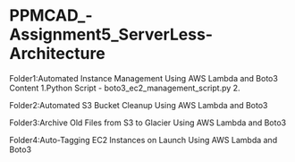 # PPMCAD_-Assignment5_ServerLess-Architecture

Folder1:Automated Instance Management Using AWS Lambda and Boto3
Content
1.Python Script - boto3_ec2_management_script.py
2.

Folder2:Automated S3 Bucket Cleanup Using AWS Lambda and Boto3

Folder3:Archive Old Files from S3 to Glacier Using AWS Lambda and Boto3

Folder4:Auto-Tagging EC2 Instances on Launch Using AWS Lambda and Boto3
